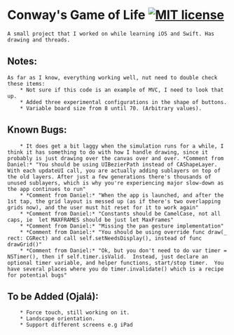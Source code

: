# Conway's Game of Life [![MIT license](https://img.shields.io/badge/license-MIT-lightgrey.svg)](https://raw.githubusercontent.com/qirh/gameoflife/master/LICENSE)
	A small project that I worked on while learning iOS and Swift. Has drawing and threads.

## Notes:
	As far as I know, everything working well, nut need to double check these items:
		* Not sure if this code is an example of MVC, I need to look that up.
		* Added three experimental configurations in the shape of buttons.
		* Variable board size from 8 until 70. (Arbitrary values).

## Known Bugs:
		* It does get a bit laggy when the simulation runs for a while, I think it has something to do with how I handle drawing, since it probably is just drawing over the canvas over and over. *Comment from Daniel:* "You should be using UIBezierPath instead of CAShapeLayer. With each updateUI call, you are actually adding sublayers on top of the old layers. After just a few generations there's thousands of unused sublayers, which is why you're experiencing major slow-down as the app continues to run"
		* *Comment from Daniel:* "When the app is launched, and after the 1st tap, the grid layout is messed up (as if there's two overlapping grids now), and the user must hit reset for it to work again"
		* *Comment from Daniel:* "Constants should be CamelCase, not all caps, ie  let MAXFRAMES should be just let MaxFrames"
		* *Comment from Daniel:* "Missing the pan gesture implementation"
		* *Comment from Daniel:* "You should be using override func draw(_ rect: CGRect) and call self.setNeedsDisplay(), instead of func drawGrid()"
		* *Comment from Daniel:* "Ok, but you don't need to do var timer = NSTimer(), then if self.timer.isValid.  Instead, just declare an optional timer variable, and helper functions, start/stop timer.  You have several places where you do timer.invalidate() which is a recipe for potential bugs"

## To be Added (Ojalá):
		* Force touch, still working on it.
		* Landscape orientation.
		* Support different screens e.g iPad
